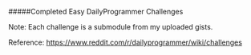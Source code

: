#####Completed Easy DailyProgrammer Challenges

Note: Each challenge is a submodule from my uploaded gists.

Reference: https://www.reddit.com/r/dailyprogrammer/wiki/challenges
